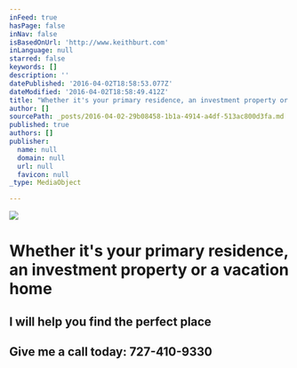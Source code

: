```yaml
---
inFeed: true
hasPage: false
inNav: false
isBasedOnUrl: 'http://www.keithburt.com'
inLanguage: null
starred: false
keywords: []
description: ''
datePublished: '2016-04-02T18:58:53.077Z'
dateModified: '2016-04-02T18:58:49.412Z'
title: "Whether it's your primary residence, an investment property or a vacation home\_"
author: []
sourcePath: _posts/2016-04-02-29b08458-1b1a-4914-a4df-513ac800d3fa.md
published: true
authors: []
publisher:
  name: null
  domain: null
  url: null
  favicon: null
_type: MediaObject

---
```

![](https://s3-us-west-2.amazonaws.com/the-grid-img/p/d5a26f03fab80a8aec5d88b6b7d6c6ed214eeba9.jpg)

# Whether it's your primary residence, an investment property or a vacation home 

## I will help you find the perfect place   

## Give me a call today:  727-410-9330